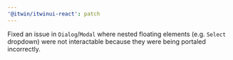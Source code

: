 ```yaml
---
'@itwin/itwinui-react': patch
---
```


Fixed an issue in `Dialog`/`Modal` where nested floating elements (e.g. `Select` dropdown) were not interactable because they were being portaled incorrectly.

